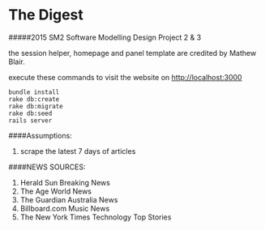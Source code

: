 # The Digest
#####2015 SM2 Software Modelling Design Project 2 & 3

the session helper, homepage and panel template are credited by Mathew Blair.

execute these commands to visit the website on [http://localhost:3000](http://localhost:3000)
```
bundle install
rake db:create
rake db:migrate
rake db:seed
rails server
```



####Assumptions:
1. scrape the latest 7 days of articles

####NEWS SOURCES:
1. Herald Sun Breaking News
2. The Age World News
3. The Guardian Australia News
4. Billboard.com Music News
5. The New York Times Technology Top Stories
